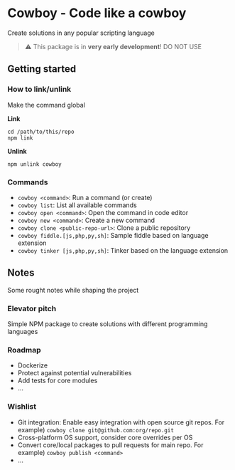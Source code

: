 # Cowboy - Code like a cowboy
Create solutions in any popular scripting language

> :warning: This package is in **very early development**! DO NOT USE

## Getting started
### How to link/unlink
Make the command global

**Link**
```
cd /path/to/this/repo
npm link
```

**Unlink**
```
npm unlink cowboy
```

### Commands
- `cowboy <command>`: Run a command (or create)
- `cowboy list`: List all available commands
- `cowboy open <command>`: Open the command in code editor
- `cowboy new <command>`: Create a new command
- `cowboy clone <public-repo-url>`: Clone a public repository
- `cowboy fiddle.[js,php,py,sh]`: Sample fiddle based on language extension
- `cowboy tinker [js,php,py,sh]`: Tinker based on the language extension

## Notes
Some rought notes while shaping the project

### Elevator pitch
Simple NPM package to create solutions with different programming languages

### Roadmap
- Dockerize
- Protect against potential vulnerabilities
- Add tests for core modules
- ...

### Wishlist
- Git integration: Enable easy integration with open source git repos. For example) `cowboy clone git@github.com:org/repo.git`
- Cross-platform OS support, consider core overrides per OS
- Convert core/local packages to pull requests for main repo. For example) `cowboy publish <command>`
- ...

